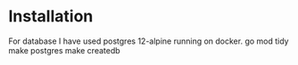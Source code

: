 # Installation
For database I have used postgres 12-alpine running on docker.
go mod tidy
make postgres
make createdb